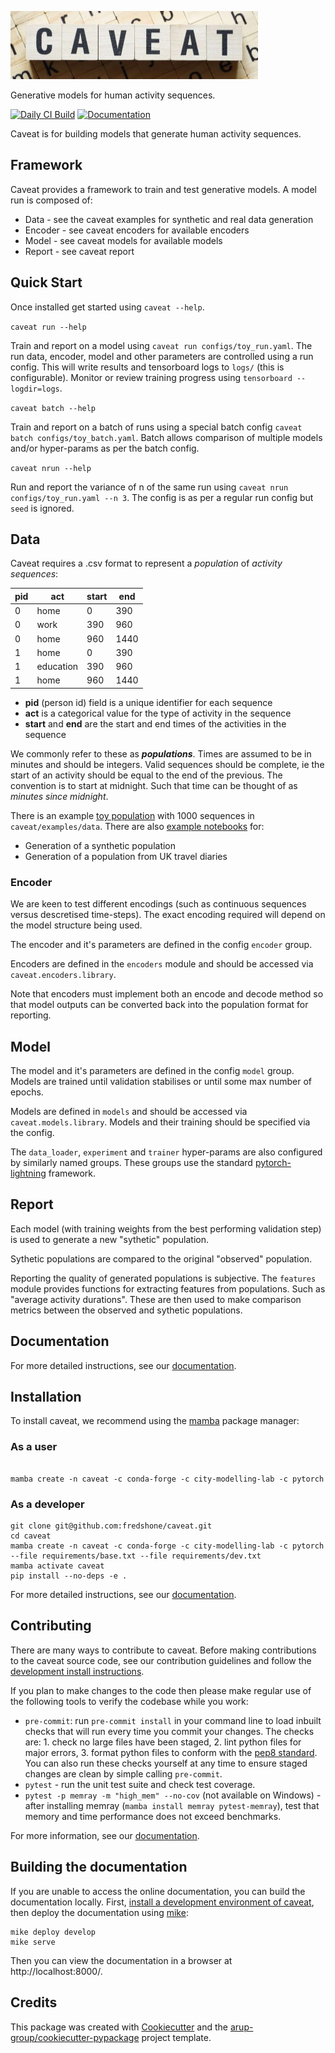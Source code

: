 <!--- the "--8<--" html comments define what part of the README to add to the index page of the documentation -->
<!--- --8<-- [start:docs] -->
![caveat](resources/logos/title.png)

Generative models for human activity sequences.

[![Daily CI Build](https://github.com/fredshone/caveat/actions/workflows/daily-scheduled-ci.yml/badge.svg)](https://github.com/fredshone/caveat/actions/workflows/daily-scheduled-ci.yml)
[![Documentation](https://github.com/fredshone/caveat/actions/workflows/pages/pages-build-deployment/badge.svg)](https://fredshone.github.io/caveat)

Caveat is for building models that generate human activity sequences.

## Framework

Caveat provides a framework to train and test generative models. A model run is composed of:

- Data - see the caveat examples for synthetic and real data generation
- Encoder - see caveat encoders for available encoders
- Model - see caveat models for available models
- Report - see caveat report

## Quick Start

Once installed get started using `caveat --help`.

`caveat run --help`

Train and report on a model using `caveat run configs/toy_run.yaml`. The run data, encoder, model and other parameters are controlled using a run config. This will write results and tensorboard logs to `logs/` (this is configurable). Monitor or review training progress using `tensorboard --logdir=logs`.

`caveat batch --help`

Train and report on a batch of runs using a special batch config `caveat batch configs/toy_batch.yaml`. Batch allows comparison of multiple models and/or hyper-params as per the batch config.

`caveat nrun --help`

Run and report the variance of n of the same run using `caveat nrun configs/toy_run.yaml --n 3`. The config is as per a regular run config but `seed` is ignored.

## Data

Caveat requires a .csv format to represent a *population* of *activity sequences*:

| pid | act | start | end |
|---|---|---|---|
| 0 | home | 0 | 390 |
| 0 | work | 390 | 960 |
| 0 | home | 960 | 1440 |
| 1 | home | 0 | 390 |
| 1 | education | 390 | 960 |
| 1 | home | 960 | 1440 |

- **pid** (person id) field is a unique identifier for each sequence
- **act** is a categorical value for the type of activity in the sequence
- **start** and **end** are the start and end times of the activities in the sequence

We commonly refer to these as ***populations***. Times are assumed to be in minutes and should be integers. Valid sequences should be complete, ie the start of an activity should be equal to the end of the previous. The convention is to start at midnight. Such that time can be thought of as *minutes since midnight*.

There is an example [toy population](https://github.com/fredshone/caveat/latest/examples/data) with 1000 sequences in `caveat/examples/data`. There are also [example notebooks](https://github.com/fredshone/caveat/tree/main/examples) for:

- Generation of a synthetic population
- Generation of a population from UK travel diaries

### Encoder

We are keen to test different encodings (such as continuous sequences versus descretised time-steps). The exact encoding required will depend on the model structure being used.

The encoder and it's parameters are defined in the config `encoder` group.

Encoders are defined in the `encoders` module and should be accessed via `caveat.encoders.library`.

Note that encoders must implement both an encode and decode method so that model outputs can be converted back into the population format for reporting.

## Model

The model and it's parameters are defined in the config `model` group. Models are trained until validation stabilises or until some max number of epochs.

Models are defined in `models` and should be accessed via `caveat.models.library`. Models and their training should be specified via the config.

The `data_loader`, `experiment` and `trainer` hyper-params are also configured by similarly named groups. These groups use the standard [pytorch-lightning](https://pypi.org/project/pytorch-lightning/) framework.

## Report

Each model (with training weights from the best performing validation step) is used to generate a new "sythetic" population.

Sythetic populations are compared to the original "observed" population.

Reporting the quality of generated populations is subjective. The `features` module provides functions for extracting features from populations. Such as "average activity durations". These are then used to make comparison metrics between the observed and sythetic populations.

<!--- --8<-- [end:docs] -->

## Documentation

For more detailed instructions, see our [documentation](https://fredshone.github.io/caveat/latest).

## Installation

To install caveat, we recommend using the [mamba](https://mamba.readthedocs.io/en/latest/index.html) package manager:

### As a user
<!--- --8<-- [start:docs-install-user] -->


``` shell

mamba create -n caveat -c conda-forge -c city-modelling-lab -c pytorch

```
<!--- --8<-- [end:docs-install-user] -->

### As a developer
<!--- --8<-- [start:docs-install-dev] -->
``` shell
git clone git@github.com:fredshone/caveat.git
cd caveat
mamba create -n caveat -c conda-forge -c city-modelling-lab -c pytorch --file requirements/base.txt --file requirements/dev.txt
mamba activate caveat
pip install --no-deps -e .
```
<!--- --8<-- [end:docs-install-dev] -->
For more detailed instructions, see our [documentation](https://fredshone.github.io/caveat/latest/installation/).

## Contributing

There are many ways to contribute to caveat.
Before making contributions to the caveat source code, see our contribution guidelines and follow the [development install instructions](#as-a-developer).

If you plan to make changes to the code then please make regular use of the following tools to verify the codebase while you work:

- `pre-commit`: run `pre-commit install` in your command line to load inbuilt checks that will run every time you commit your changes.
The checks are: 1. check no large files have been staged, 2. lint python files for major errors, 3. format python files to conform with the [pep8 standard](https://peps.python.org/pep-0008/).
You can also run these checks yourself at any time to ensure staged changes are clean by simple calling `pre-commit`.
- `pytest` - run the unit test suite and check test coverage.
- `pytest -p memray -m "high_mem" --no-cov` (not available on Windows) - after installing memray (`mamba install memray pytest-memray`), test that memory and time performance does not exceed benchmarks.

For more information, see our [documentation](https://fredshone.github.io/caveat/latest/contributing/).

## Building the documentation

If you are unable to access the online documentation, you can build the documentation locally.
First, [install a development environment of caveat](https://fredshone.github.io/caveat/latest/contributing/coding/), then deploy the documentation using [mike](https://github.com/jimporter/mike):

```
mike deploy develop
mike serve
```

Then you can view the documentation in a browser at http://localhost:8000/.


## Credits

This package was created with [Cookiecutter](https://github.com/audreyr/cookiecutter) and the [arup-group/cookiecutter-pypackage](https://github.com/arup-group/cookiecutter-pypackage) project template.